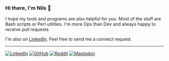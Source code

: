 ### Hi there, I'm Nils 👋

I hope my tools and programs are also helpful for you.
Most of the stuff are Bash scripts or Perl utilities.
I'm more Ops than Dev and always happy to receive pull requests.

I'm also on [LinkedIn](https://www.linkedin.com/in/cyclenerd/).
Feel free to send me a connect request.

---

[![LinkedIn](https://img.shields.io/badge/LinkedIn-%230077B5.svg?logo=linkedin&logoColor=white)](https://www.linkedin.com/in/cyclenerd/)
[![GitHub](https://img.shields.io/github/followers/Cyclenerd?style=social)](https://github.com/Cyclenerd?tab=followers)
[![Reddit](https://img.shields.io/reddit/user-karma/combined/Cyclenerd?style=social)](https://www.reddit.com/user/Cyclenerd)
[![Mastodon](https://img.shields.io/mastodon/follow/109540823040329128?domain=https%3A%2F%2Ffosstodon.org&style=social)](https://fosstodon.org/@cyclenerd)

